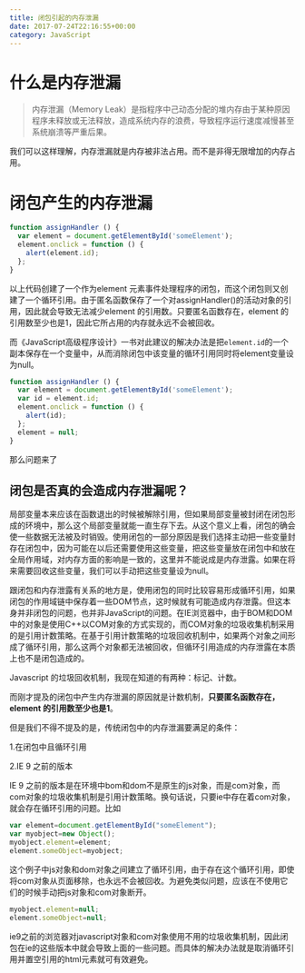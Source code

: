 ```yaml
---
title: 闭包引起的内存泄漏
date: 2017-07-24T22:16:55+00:00
category: JavaScript
---
```


# 什么是内存泄漏

> 内存泄漏（Memory Leak）是指程序中己动态分配的堆内存由于某种原因程序未释放或无法释放，造成系统内存的浪费，导致程序运行速度减慢甚至系统崩溃等严重后果。

我们可以这样理解，内存泄漏就是内存被非法占用。而不是非得无限增加的内存占用。

# 闭包产生的内存泄漏

```js
function assignHandler () {
  var element = document.getElementById('someElement');
  element.onclick = function () {
    alert(element.id);
  };
}
```

以上代码创建了一个作为element 元素事件处理程序的闭包，而这个闭包则又创建了一个循环引用。由于匿名函数保存了一个对assignHandler()的活动对象的引用，因此就会导致无法减少element 的引用数。只要匿名函数存在，element 的引用数至少也是1，因此它所占用的内存就永远不会被回收。

而《JavaScript高级程序设计》一书对此建议的解决办法是把`element.id`的一个副本保存在一个变量中，从而消除闭包中该变量的循环引用同时将element变量设为null。

```js
function assignHandler () {
  var element = document.getElementById('someElement');
  var id = element.id;
  element.onclick = function () {
    alert(id);
  };
  element = null;
}
```

那么问题来了

## 闭包是否真的会造成内存泄漏呢？

局部变量本来应该在函数退出的时候被解除引用，但如果局部变量被封闭在闭包形成的环境中，那么这个局部变量就能一直生存下去。从这个意义上看，闭包的确会使一些数据无法被及时销毁。使用闭包的一部分原因是我们选择主动把一些变量封存在闭包中，因为可能在以后还需要使用这些变量，把这些变量放在闭包中和放在全局作用域，对内存方面的影响是一致的，这里并不能说成是内存泄露。如果在将来需要回收这些变量，我们可以手动把这些变量设为null。

跟闭包和内存泄露有关系的地方是，使用闭包的同时比较容易形成循环引用，如果闭包的作用域链中保存着一些DOM节点，这时候就有可能造成内存泄露。但这本身并非闭包的问题，也并非JavaScript的问题。在IE浏览器中，由于BOM和DOM中的对象是使用C++以COM对象的方式实现的，而COM对象的垃圾收集机制采用的是引用计数策略。在基于引用计数策略的垃圾回收机制中，如果两个对象之间形成了循环引用，那么这两个对象都无法被回收，但循环引用造成的内存泄露在本质上也不是闭包造成的。

Javascript 的垃圾回收机制，我现在知道的有两种：标记、计数。

而刚才提及的闭包中产生内存泄漏的原因就是计数机制，**只要匿名函数存在，element 的引用数至少也是1**。

但是我们不得不提及的是，传统闭包中的内存泄漏要满足的条件：

1.在闭包中且循环引用

2.IE 9 之前的版本

IE 9 之前的版本是在环境中bom和dom不是原生的js对象，而是com对象，而com对象的垃圾收集机制是引用计数策略。换句话说，只要ie中存在着com对象，就会存在循环引用的问题。比如

```js
var element=document.getElementById("someElement");
var myobject=new Object();
myobject.element=element;
element.someObject=myobject;
```

这个例子中js对象和dom对象之间建立了循环引用，由于存在这个循环引用，即使将com对象从页面移除，也永远不会被回收。为避免类似问题，应该在不使用它们的时候手动把js对象和com对象断开。

```js
myobject.element=null;
element.someObject=null;
```
 
ie9之前的浏览器对javascript对象和com对象使用不用的垃圾收集机制，因此闭包在ie的这些版本中就会导致上面的一些问题。而具体的解决办法就是取消循环引用并置空引用的html元素就可有效避免。

